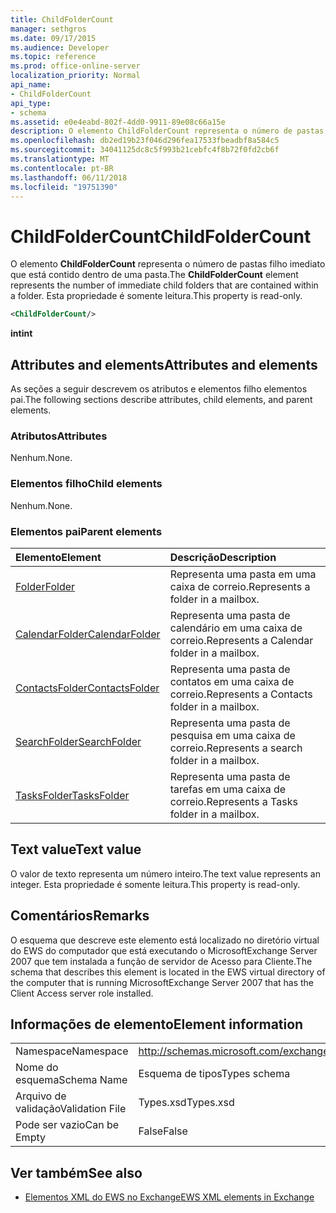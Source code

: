 ```yaml
---
title: ChildFolderCount
manager: sethgros
ms.date: 09/17/2015
ms.audience: Developer
ms.topic: reference
ms.prod: office-online-server
localization_priority: Normal
api_name:
- ChildFolderCount
api_type:
- schema
ms.assetid: e0e4eabd-802f-4dd0-9911-89e08c66a15e
description: O elemento ChildFolderCount representa o número de pastas filho imediato que está contido dentro de uma pasta. Esta propriedade é somente leitura.
ms.openlocfilehash: db2ed19b23f046d296fea17533fbeadbf8a584c5
ms.sourcegitcommit: 34041125dc8c5f993b21cebfc4f8b72f0fd2cb6f
ms.translationtype: MT
ms.contentlocale: pt-BR
ms.lasthandoff: 06/11/2018
ms.locfileid: "19751390"
---
```

# <a name="childfoldercount"></a><span data-ttu-id="f5e40-104">ChildFolderCount</span><span class="sxs-lookup"><span data-stu-id="f5e40-104">ChildFolderCount</span></span>

<span data-ttu-id="f5e40-105">O elemento **ChildFolderCount** representa o número de pastas filho imediato que está contido dentro de uma pasta.</span><span class="sxs-lookup"><span data-stu-id="f5e40-105">The **ChildFolderCount** element represents the number of immediate child folders that are contained within a folder.</span></span> <span data-ttu-id="f5e40-106">Esta propriedade é somente leitura.</span><span class="sxs-lookup"><span data-stu-id="f5e40-106">This property is read-only.</span></span> 
  
```xml
<ChildFolderCount/>
```

 <span data-ttu-id="f5e40-107">**int**</span><span class="sxs-lookup"><span data-stu-id="f5e40-107">**int**</span></span>
## <a name="attributes-and-elements"></a><span data-ttu-id="f5e40-108">Attributes and elements</span><span class="sxs-lookup"><span data-stu-id="f5e40-108">Attributes and elements</span></span>

<span data-ttu-id="f5e40-109">As seções a seguir descrevem os atributos e elementos filho elementos pai.</span><span class="sxs-lookup"><span data-stu-id="f5e40-109">The following sections describe attributes, child elements, and parent elements.</span></span>
  
### <a name="attributes"></a><span data-ttu-id="f5e40-110">Atributos</span><span class="sxs-lookup"><span data-stu-id="f5e40-110">Attributes</span></span>

<span data-ttu-id="f5e40-111">Nenhum.</span><span class="sxs-lookup"><span data-stu-id="f5e40-111">None.</span></span>
  
### <a name="child-elements"></a><span data-ttu-id="f5e40-112">Elementos filho</span><span class="sxs-lookup"><span data-stu-id="f5e40-112">Child elements</span></span>

<span data-ttu-id="f5e40-113">Nenhum.</span><span class="sxs-lookup"><span data-stu-id="f5e40-113">None.</span></span>
  
### <a name="parent-elements"></a><span data-ttu-id="f5e40-114">Elementos pai</span><span class="sxs-lookup"><span data-stu-id="f5e40-114">Parent elements</span></span>

|<span data-ttu-id="f5e40-115">**Elemento**</span><span class="sxs-lookup"><span data-stu-id="f5e40-115">**Element**</span></span>|<span data-ttu-id="f5e40-116">**Descrição**</span><span class="sxs-lookup"><span data-stu-id="f5e40-116">**Description**</span></span>|
|:-----|:-----|
|[<span data-ttu-id="f5e40-117">Folder</span><span class="sxs-lookup"><span data-stu-id="f5e40-117">Folder</span></span>](folder.md) <br/> |<span data-ttu-id="f5e40-118">Representa uma pasta em uma caixa de correio.</span><span class="sxs-lookup"><span data-stu-id="f5e40-118">Represents a folder in a mailbox.</span></span>  <br/> |
|[<span data-ttu-id="f5e40-119">CalendarFolder</span><span class="sxs-lookup"><span data-stu-id="f5e40-119">CalendarFolder</span></span>](calendarfolder.md) <br/> |<span data-ttu-id="f5e40-120">Representa uma pasta de calendário em uma caixa de correio.</span><span class="sxs-lookup"><span data-stu-id="f5e40-120">Represents a Calendar folder in a mailbox.</span></span>  <br/> |
|[<span data-ttu-id="f5e40-121">ContactsFolder</span><span class="sxs-lookup"><span data-stu-id="f5e40-121">ContactsFolder</span></span>](contactsfolder.md) <br/> |<span data-ttu-id="f5e40-122">Representa uma pasta de contatos em uma caixa de correio.</span><span class="sxs-lookup"><span data-stu-id="f5e40-122">Represents a Contacts folder in a mailbox.</span></span>  <br/> |
|[<span data-ttu-id="f5e40-123">SearchFolder</span><span class="sxs-lookup"><span data-stu-id="f5e40-123">SearchFolder</span></span>](searchfolder.md) <br/> |<span data-ttu-id="f5e40-124">Representa uma pasta de pesquisa em uma caixa de correio.</span><span class="sxs-lookup"><span data-stu-id="f5e40-124">Represents a search folder in a mailbox.</span></span>  <br/> |
|[<span data-ttu-id="f5e40-125">TasksFolder</span><span class="sxs-lookup"><span data-stu-id="f5e40-125">TasksFolder</span></span>](tasksfolder.md) <br/> |<span data-ttu-id="f5e40-126">Representa uma pasta de tarefas em uma caixa de correio.</span><span class="sxs-lookup"><span data-stu-id="f5e40-126">Represents a Tasks folder in a mailbox.</span></span>  <br/> |
   
## <a name="text-value"></a><span data-ttu-id="f5e40-127">Text value</span><span class="sxs-lookup"><span data-stu-id="f5e40-127">Text value</span></span>

<span data-ttu-id="f5e40-128">O valor de texto representa um número inteiro.</span><span class="sxs-lookup"><span data-stu-id="f5e40-128">The text value represents an integer.</span></span> <span data-ttu-id="f5e40-129">Esta propriedade é somente leitura.</span><span class="sxs-lookup"><span data-stu-id="f5e40-129">This property is read-only.</span></span>
  
## <a name="remarks"></a><span data-ttu-id="f5e40-130">Comentários</span><span class="sxs-lookup"><span data-stu-id="f5e40-130">Remarks</span></span>

<span data-ttu-id="f5e40-131">O esquema que descreve este elemento está localizado no diretório virtual do EWS do computador que está executando o MicrosoftExchange Server 2007 que tem instalada a função de servidor de Acesso para Cliente.</span><span class="sxs-lookup"><span data-stu-id="f5e40-131">The schema that describes this element is located in the EWS virtual directory of the computer that is running MicrosoftExchange Server 2007 that has the Client Access server role installed.</span></span>
  
## <a name="element-information"></a><span data-ttu-id="f5e40-132">Informações de elemento</span><span class="sxs-lookup"><span data-stu-id="f5e40-132">Element information</span></span>

|||
|:-----|:-----|
|<span data-ttu-id="f5e40-133">Namespace</span><span class="sxs-lookup"><span data-stu-id="f5e40-133">Namespace</span></span>  <br/> |http://schemas.microsoft.com/exchange/services/2006/types  <br/> |
|<span data-ttu-id="f5e40-134">Nome do esquema</span><span class="sxs-lookup"><span data-stu-id="f5e40-134">Schema Name</span></span>  <br/> |<span data-ttu-id="f5e40-135">Esquema de tipos</span><span class="sxs-lookup"><span data-stu-id="f5e40-135">Types schema</span></span>  <br/> |
|<span data-ttu-id="f5e40-136">Arquivo de validação</span><span class="sxs-lookup"><span data-stu-id="f5e40-136">Validation File</span></span>  <br/> |<span data-ttu-id="f5e40-137">Types.xsd</span><span class="sxs-lookup"><span data-stu-id="f5e40-137">Types.xsd</span></span>  <br/> |
|<span data-ttu-id="f5e40-138">Pode ser vazio</span><span class="sxs-lookup"><span data-stu-id="f5e40-138">Can be Empty</span></span>  <br/> |<span data-ttu-id="f5e40-139">False</span><span class="sxs-lookup"><span data-stu-id="f5e40-139">False</span></span>  <br/> |
   
## <a name="see-also"></a><span data-ttu-id="f5e40-140">Ver também</span><span class="sxs-lookup"><span data-stu-id="f5e40-140">See also</span></span>



- [<span data-ttu-id="f5e40-141">Elementos XML do EWS no Exchange</span><span class="sxs-lookup"><span data-stu-id="f5e40-141">EWS XML elements in Exchange</span></span>](ews-xml-elements-in-exchange.md)

